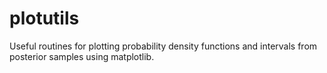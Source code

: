 plotutils
=========

Useful routines for plotting probability density functions and intervals from posterior samples using matplotlib.
